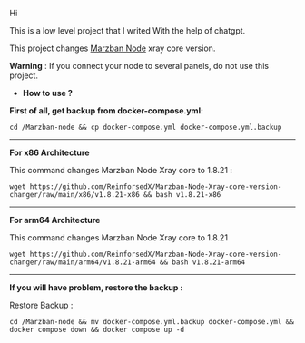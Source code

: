 Hi

This is a low level project that I writed With the help of chatgpt.

This project changes [Marzban Node](https://github.com/Gozargah/Marzban-node) xray core version.

**Warning** : If you connect your node to several panels, do not use this project.

- **How to use ?**

**First of all, get backup from docker-compose.yml:**
```
cd /Marzban-node && cp docker-compose.yml docker-compose.yml.backup
```
-----------------------------------------------------

**For x86 Architecture**

This command changes Marzban Node Xray core to 1.8.21 :

```
wget https://github.com/ReinforsedX/Marzban-Node-Xray-core-version-changer/raw/main/x86/v1.8.21-x86 && bash v1.8.21-x86
```
-----------------------------------------------------
**For arm64 Architecture**

This command changes Marzban Node Xray core to 1.8.21

```
wget https://github.com/ReinforsedX/Marzban-Node-Xray-core-version-changer/raw/main/arm64/v1.8.21-arm64 && bash v1.8.21-arm64
```
----------------------------------------------------
**If you will have problem, restore the backup :**

Restore Backup :
```
cd /Marzban-node && mv docker-compose.yml.backup docker-compose.yml && docker compose down && docker compose up -d
```

